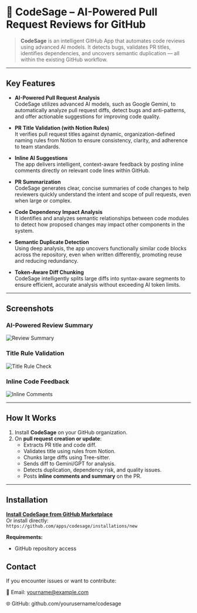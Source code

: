 # 🦉 CodeSage – AI-Powered Pull Request Reviews for GitHub

> **CodeSage** is an intelligent GitHub App that automates code reviews using advanced AI models. It detects bugs, validates PR titles, identifies dependencies, and uncovers semantic duplication — all within the existing GitHub workflow.

---

##  Key Features

- **AI-Powered Pull Request Analysis**  
  CodeSage utilizes advanced AI models, such as Google Gemini, to automatically analyze pull request diffs, detect bugs and anti-patterns, and offer actionable suggestions for improving code quality.

- **PR Title Validation (with Notion Rules)**  
  It verifies pull request titles against dynamic, organization-defined naming rules from Notion to ensure consistency, clarity, and adherence to team standards.

- **Inline AI Suggestions**  
  The app delivers intelligent, context-aware feedback by posting inline comments directly on relevant code lines within GitHub.

- **PR Summarization**  
  CodeSage generates clear, concise summaries of code changes to help reviewers quickly understand the intent and scope of pull requests, even when large or complex.

- **Code Dependency Impact Analysis**  
  It identifies and analyzes semantic relationships between code modules to detect how proposed changes may impact other components in the system.

- **Semantic Duplicate Detection**  
  Using deep analysis, the app uncovers functionally similar code blocks across the repository, even when written differently, promoting reuse and reducing redundancy.

- **Token-Aware Diff Chunking**  
  CodeSage intelligently splits large diffs into syntax-aware segments to ensure efficient, accurate analysis without exceeding AI token limits.

---

##  Screenshots

###  AI-Powered Review Summary  
![Review Summary](images/summary.png)

###  Title Rule Validation  
![Title Rule Check](images/title-check.png)

###  Inline Code Feedback  
![Inline Comments](images/inline.png)

---

##  How It Works

1. Install **CodeSage** on your GitHub organization.
2. On **pull request creation or update**:
   - Extracts PR title and code diff.
   - Validates title using rules from Notion.
   - Chunks large diffs using Tree-sitter.
   - Sends diff to Gemini/GPT for analysis.
   - Detects duplication, dependency risk, and quality issues.
   - Posts **inline comments and summary** on the PR.

---
##  Installation

[**Install CodeSage from GitHub Marketplace**](https://github.com/marketplace)  
Or install directly:  
`https://github.com/apps/codesage/installations/new`

**Requirements:**
- GitHub repository access

## Contact
If you encounter issues or want to contribute:

📧 Email: yourname@example.com

🌐 GitHub: github.com/yourusername/codesage
